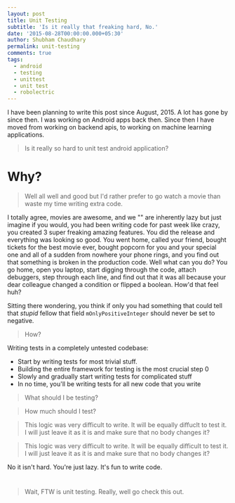 ```yaml
---
layout: post
title: Unit Testing
subtitle: 'Is it really that freaking hard, No.'
date: '2015-08-28T00:00:00.000+05:30'
author: Shubham Chaudhary
permalink: unit-testing
comments: true
tags:
  - android
  - testing
  - unittest
  - unit test
  - robolectric
---
```


I have been planning to write this post since August, 2015\. A lot has gone by since then. I was working on Android apps back then. Since then I have moved from working on backend apis, to working on machine learning applications.

> Is it really so hard to unit test android application?

# Why?

> Well all well and good but I'd rather prefer to go watch a movie than waste my time writing extra code.

I totally agree, movies are awesome, and we "" are inherently lazy but just imagine if you would, you had been writing code for past week like crazy, you created 3 super freaking amazing features. You did the release and everything was looking so good. You went home, called your friend, bought tickets for the best movie ever, bought popcorn for you and your special one and all of a sudden from nowhere your phone rings, and you find out that something is broken in the production code. Well what can you do? You go home, open you laptop, start digging through the code, attach debuggers, step through each line, and find out that it was all because your dear colleague changed a condition or flipped a boolean. How'd that feel huh?

Sitting there wondering, you think if only you had something that could tell that _stupid_ fellow that field `mOnlyPositiveInteger` should never be set to negative.

> How?

Writing tests in a completely untested codebase:

- Start by writing tests for most trivial stuff.
- Building the entire framework for testing is the most crucial step 0
- Slowly and gradually start writing tests for complicated stuff
- In no time, you'll be writing tests for all new code that you write

> What should I be testing?

> How much should I test?

> This logic was very difficult to write. It will be equally diffuclt to test it.
I will just leave it as it is and make sure that no body changes it?


> This logic was very difficult to write. It will be equally difficult to test it. I will just leave it as it is and make sure that no body changes it?

No it isn't hard. You're just lazy. It's fun to write code.

# #

> Wait, FTW is unit testing. Really, well go check this out.

<!-- TODO: Quora link for two developers. -->
